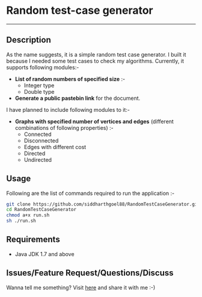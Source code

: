 # Random test-case generator
---------------------------


Description
-----------

As the name suggests, it is a simple random test case generator. I built it because I needed some test cases to check my algorithms. Currently, it supports following modules:-
- **List of random numbers of specified size** :- 
    - Integer type
    - Double type
- **Generate a public pastebin link** for the document.

I have planned to include following modules to it:-
- **Graphs with specified number of vertices and edges** (different combinations of following properties) :-
    - Connected 
    - Disconnected
    - Edges with different cost
    - Directed
    - Undirected


Usage
-----

Following are the list of commands required to run the application :-

```sh
git clone https://github.com/siddharthgoel88/RandomTestCaseGenerator.git
cd RandomTestCaseGenerator
chmod a+x run.sh
sh ./run.sh
```

Requirements
------------
- Java JDK 1.7 and above

Issues/Feature Request/Questions/Discuss
---------------------------------------
Wanna tell me something? Visit [here] and share it with me :-)

[here]:https://github.com/siddharthgoel88/RandomTestCaseGenerator/issues/new
